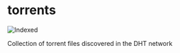 torrents 
========
![Indexed](https://img.shields.io/badge/indexed-260650-blue)

Collection of torrent files discovered in the DHT network
